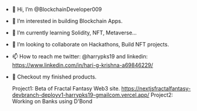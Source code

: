 - 👋 Hi, I’m @BlockchainDeveloper009
- 👀 I’m interested in building Blockchain Apps.
- 🌱 I’m currently learning Solidity, NFT, Metaverse...
- 💞️ I’m looking to collaborate on Hackathons, Build NFT projects.
- 📫 How to reach me twitter: @harrypks19 and linkedin: https://www.linkedin.com/in/hari-g-krishna-a69846229/
- 👀 Checkout my finished products.

  Project1: Beta of Fractal Fantasy Web3 site.
          https://nextjsfractalfantasy-devbranch-deployv1-harrypks19-gmailcom.vercel.app/
  Project2: Working on Banks using D'Bond

<!---
BlockchainDeveloper009/BlockchainDeveloper009 is a ✨ special ✨ repository because its `README.md` (this file) appears on your GitHub profile.
You can click the Preview link to take a look at your changes.
--->
